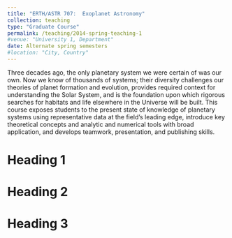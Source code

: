 ```yaml
---
title: "ERTH/ASTR 707:  Exoplanet Astronomy"
collection: teaching
type: "Graduate Course"
permalink: /teaching/2014-spring-teaching-1
#venue: "University 1, Department"
date: Alternate spring semesters
#location: "City, Country"
---
```


Three decades ago, the only planetary system we were certain of was our own.  Now we know of thousands of systems; their diversity challenges our theories of planet formation and evolution, provides required context for understanding the Solar System, and is the foundation upon which rigorous searches for habitats and life elsewhere in the Universe will be built. This course exposes students to the present state of knowledge of planetary systems using representative data at the field’s leading edge, introduce key theoretical concepts and analytic and numerical tools with broad
application, and develops teamwork, presentation, and publishing skills.

Heading 1
======

Heading 2
======

Heading 3
======

